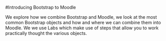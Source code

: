 #Introducing Bootstrap to Moodle

We explore how we combine Bootstrap and Moodle, we look at the most common Bootstrap objects and how and where we can combine them into Moodle. We we use Labs which make use of steps that allow you to work practically thought the various objects.